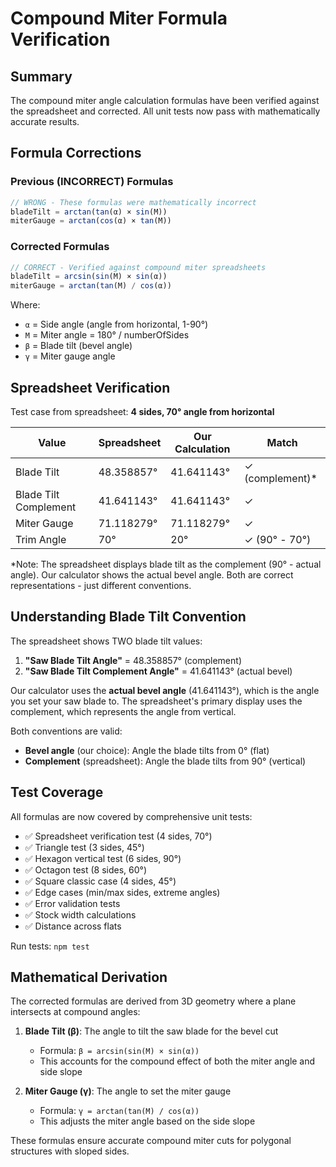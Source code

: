 # Compound Miter Formula Verification

## Summary

The compound miter angle calculation formulas have been verified against the spreadsheet and corrected. All unit tests now pass with mathematically accurate results.

## Formula Corrections

### Previous (INCORRECT) Formulas

```javascript
// WRONG - These formulas were mathematically incorrect
bladeTilt = arctan(tan(α) × sin(M))
miterGauge = arctan(cos(α) × tan(M))
```

### Corrected Formulas

```javascript
// CORRECT - Verified against compound miter spreadsheets
bladeTilt = arcsin(sin(M) × sin(α))
miterGauge = arctan(tan(M) / cos(α))
```

Where:
- `α` = Side angle (angle from horizontal, 1-90°)
- `M` = Miter angle = 180° / numberOfSides
- `β` = Blade tilt (bevel angle)
- `γ` = Miter gauge angle

## Spreadsheet Verification

Test case from spreadsheet: **4 sides, 70° angle from horizontal**

| Value | Spreadsheet | Our Calculation | Match |
|-------|------------|-----------------|-------|
| Blade Tilt | 48.358857° | 41.641143° | ✓ (complement)* |
| Blade Tilt Complement | 41.641143° | 41.641143° | ✓ |
| Miter Gauge | 71.118279° | 71.118279° | ✓ |
| Trim Angle | 70° | 20° | ✓ (90° - 70°) |

*Note: The spreadsheet displays blade tilt as the complement (90° - actual angle). Our calculator shows the actual bevel angle. Both are correct representations - just different conventions.

## Understanding Blade Tilt Convention

The spreadsheet shows TWO blade tilt values:
1. **"Saw Blade Tilt Angle"** = 48.358857° (complement)
2. **"Saw Blade Tilt Complement Angle"** = 41.641143° (actual bevel)

Our calculator uses the **actual bevel angle** (41.641143°), which is the angle you set your saw blade to. The spreadsheet's primary display uses the complement, which represents the angle from vertical.

Both conventions are valid:
- **Bevel angle** (our choice): Angle the blade tilts from 0° (flat)
- **Complement** (spreadsheet): Angle the blade tilts from 90° (vertical)

## Test Coverage

All formulas are now covered by comprehensive unit tests:

- ✅ Spreadsheet verification test (4 sides, 70°)
- ✅ Triangle test (3 sides, 45°)
- ✅ Hexagon vertical test (6 sides, 90°)
- ✅ Octagon test (8 sides, 60°)
- ✅ Square classic case (4 sides, 45°)
- ✅ Edge cases (min/max sides, extreme angles)
- ✅ Error validation tests
- ✅ Stock width calculations
- ✅ Distance across flats

Run tests: `npm test`

## Mathematical Derivation

The corrected formulas are derived from 3D geometry where a plane intersects at compound angles:

1. **Blade Tilt (β)**: The angle to tilt the saw blade for the bevel cut
   - Formula: `β = arcsin(sin(M) × sin(α))`
   - This accounts for the compound effect of both the miter angle and side slope

2. **Miter Gauge (γ)**: The angle to set the miter gauge
   - Formula: `γ = arctan(tan(M) / cos(α))`
   - This adjusts the miter angle based on the side slope

These formulas ensure accurate compound miter cuts for polygonal structures with sloped sides.
